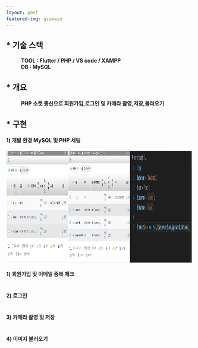 ```yaml
---
layout: post
featured-img: gismain
---
```



## * 기술 스택 
<h4 style="margin-left: 40px;" > TOOL : Flutter / PHP / VS code / XAMPP 
<br>DB :   MySQL </h4>



## * 개요
<h4 style="margin-left: 40px;">PHP 소켓 통신으로<strong> 회원가입,로그인</strong> 및 <strong>카메라 촬영,저장,불러오기</strong></h4>


<div>
<h2>* 구현</h2>
<h4>1) 개발 환경 MySQL 및 PHP 세팅</h4>
    <div style=" display: flex;mjustify-content: space-between; flex-wrap: wrap;" >
        <img src="/assets/img/posts/1.galleryDB.png"   style="width: 33%; height: 300px; "/>
    <img src="/assets/img/posts/1.userDB.png"   style="width: 33%; height: 300px;  "/>
     <img src="/assets/img/posts/1.phpconnection.png"   style="width: 33%; height: 300px;  "/>
    
   </div>
<h4>1) 회원가입 및 이메일 중복 체크</h4>
    <div style=" display: flex;mjustify-content: space-between; flex-wrap: wrap;" >
    
   </div>

<h4>2) 로그인 </h4>
  <div style=" display: flex;mjustify-content: space-between; flex-wrap: wrap;" >

   </div>
 <div style=" display: flex;mjustify-content: space-between; flex-wrap: wrap;" >
   
   </div>

<h4>3) 카메라 촬영 및 저장</h4>
<div style=" display: flex;mjustify-content: space-between; flex-wrap: wrap;" >
   

</div>


<h4>4) 이미지 불러오기</h4>
<div style=" display: flex;mjustify-content: space-between; flex-wrap: wrap;" >
   

</div>



 
 